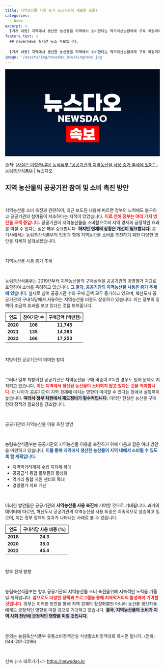 ```yaml
---
title: 지역농산물 사용 증가 공공기관의 새로운 흐름!
categories:
  - News
excerpt: >
  [기사 내용] 지역에서 생산한 농산물을 지역에서 소비한다는 먹거리선순환체계 구축 국정과제를 위해 정부가 지역…
feature_text: >
  ## navernews 실시간 뉴스 속보입니다.

  [기사 내용] 지역에서 생산한 농산물을 지역에서 소비한다는 먹거리선순환체계 구축 국정과제를 위해 정부가 지역…
image: '/assets/img/newsdao_breakingnews.jpg'
---
```


![뉴스다오 속보](/assets/img/newsdao_breakingnews.jpg)

<p>출처: <a href="https://newsdao.kr/2304" rel="dofollow">[사실은 이렇습니다] 농식품부 “공공기관의 지역농산물 사용 증가 추세에 있어” - 농림축산식품부</a> | 뉴스다오</p>

<h2 data-ke-size="size26">지역 농산물의 공공기관 참여 및 소비 촉진 방안</h2>

<p data-ke-size="size16">&nbsp;</p>

지역농산물 소비 촉진과 관련하여, 최근 보도된 내용에 따르면 정부의 노력에도 불구하고 공공기관의 참여율이 저조하다는 지적이 있었습니다. <b><span style="color: #ee2323;">이로 인해 정부는 여러 가지 방안을 모색 중입니다.</span></b> 공공기관이 지역농산물을 소비함으로써 지역 경제에 긍정적인 효과를 미칠 수 있다는 점은 매우 중요합니다. <b><span style="background-color: #21538527;">하지만 현재의 상황은 개선이 필요합니다.</span></b> 본 기사에서는 농림축산식품부의 입장과 함께 지역농산물 소비를 촉진하기 위한 다양한 방안을 자세히 살펴보겠습니다.

<p data-ke-size="size16">&nbsp;</p>

지역농산물 사용 증가 추세

<p data-ke-size="size16">&nbsp;</p>

농림축산식품부는 2019년부터 지역농산물의 구매실적을 공공기관의 경영평가 지표로 포함하여 소비를 독려하고 있습니다. <b><span style="color: #1a5490;">그 결과, 공공기관의 지역농산물 사용은 증가 추세에 있습니다.</span></b> 실제로 참여 공공기관 수와 구매 금액 모두 증가하고 있으며, 혁신도시 공공기관의 구내식당에서 사용하는 지역농산물 비중도 상승하고 있습니다. 이는 정부의 정책이 조금씩 효과를 보고 있다는 것을 보여줍니다.

<table style="width: 100%; border-collapse: collapse;">
    <tr>
        <th style="border: 1px solid #000;">연도</th>
        <th style="border: 1px solid #000;">참여기관 수</th>
        <th style="border: 1px solid #000;">구매금액 (백만원)</th>
    </tr>
    <tr>
        <td style="text-align: center; height: 17px;"><b>2020</b></td>
        <td style="text-align: center; height: 17px;"><b>108</b></td>
        <td style="text-align: center; height: 17px;"><b>11,745</b></td>
    </tr>
    <tr>
        <td style="text-align: center; height: 17px;"><b>2021</b></td>
        <td style="text-align: center; height: 17px;"><b>135</b></td>
        <td style="text-align: center; height: 17px;"><b>14,383</b></td>
    </tr>
    <tr>
        <td style="text-align: center; height: 17px;"><b>2022</b></td>
        <td style="text-align: center; height: 17px;"><b>166</b></td>
        <td style="text-align: center; height: 17px;"><b>17,253</b></td>
    </tr>
</table>

<p data-ke-size="size16">&nbsp;</p>

지방이전 공공기관의 미미한 참여

<p data-ke-size="size16">&nbsp;</p>

그러나 일부 지방이전 공공기관은 지역농산물 구매 비중이 0%인 경우도 있어 문제로 지적되고 있습니다. <b><span style="color: #ee2323;">이는 지역에서 생산된 농산물이 소비되지 않고 있다는 것을 의미합니다.</span></b> 더 나아가 공공기관이 지역 경제에 미치는 영향이 미미할 수 있다는 점에서 설득력이 높습니다. <b><span style="background-color: #21538527;">따라서 정부 차원에서 제도정비가 필수적입니다.</span></b> 이러한 현상은 농산물 구매 장려 정책의 필요성을 강조합니다.

<p data-ke-size="size16">&nbsp;</p>

공공기관의 지역농산물 이용 촉진 방안

<p data-ke-size="size16">&nbsp;</p>

농림축산식품부는 공공기관의 지역농산물 이용을 촉진하기 위해 다음과 같은 여러 방안을 마련하고 있습니다. <b><span style="color: #1a5490;">이를 통해 지역에서 생산한 농산물이 지역 내에서 소비될 수 있도록 할 계획입니다.</span></b>

<ul>
    <li>지역먹거리계획 수립 지자체 확대</li>
    <li>공공급식 통합 플랫폼의 활성화</li>
    <li>먹거리 통합 지원 센터의 확대</li>
    <li>경영평가 지표 개선</li>
</ul>

<p data-ke-size="size16">&nbsp;</p>

이러한 방안들은 공공기관의 **지역농산물 사용 촉진**에 기여할 것으로 기대됩니다. 과거의 데이터에 따르면, 혁신도시 공공기관의 지역농산물 사용 비중은 지속적으로 상승하고 있으며, 이는 정부 정책의 효과가 나타나는 사례로 볼 수 있습니다.

<table style="width: 100%; border-collapse: collapse;">
    <tr>
        <th style="border: 1px solid #000;">연도</th>
        <th style="border: 1px solid #000;">구내식당 사용 비중 (%)</th>
    </tr>
    <tr>
        <td style="text-align: center; height: 17px;"><b>2018</b></td>
        <td style="text-align: center; height: 17px;"><b>24.3</b></td>
    </tr>
    <tr>
        <td style="text-align: center; height: 17px;"><b>2020</b></td>
        <td style="text-align: center; height: 17px;"><b>35.0</b></td>
    </tr>
    <tr>
        <td style="text-align: center; height: 17px;"><b>2022</b></td>
        <td style="text-align: center; height: 17px;"><b>45.4</b></td>
    </tr>
</table>

<p data-ke-size="size16">&nbsp;</p>

향후 전개 방향

<p data-ke-size="size16">&nbsp;</p>

농림축산식품부는 향후 공공기관의 지역농산물 소비 촉진을위해 지속적인 노력을 기울일 계획입니다. <b><span style="color: #ee2323;">앞으로도 다양한 정책과 프로그램을 통해 지역먹거리의 활성화에 기여할 것입니다.</span></b> 정부는 이러한 방안을 통해 지역 경제의 활성화뿐만 아니라 농산물 생산자들에게도 긍정적인 영향을 미칠 것으로 기대하고 있습니다. <b><span style="background-color: #21538527;">결국, 지역농산물의 소비가 지역 사회 전반에 긍정적인 영향을 미칠 것입니다.</span></b>

<p data-ke-size="size16">&nbsp;</p>

문의는 농림축산식품부 유통소비정책관실 식생활소비정책과로 하시면 됩니다. (전화: 044-201-2296)

<p data-ke-size="size16">&nbsp;</p> 

신속 뉴스 바로가기 👉 <a href="https://newsdao.kr" rel="dofollow">https://newsdao.kr</a>


